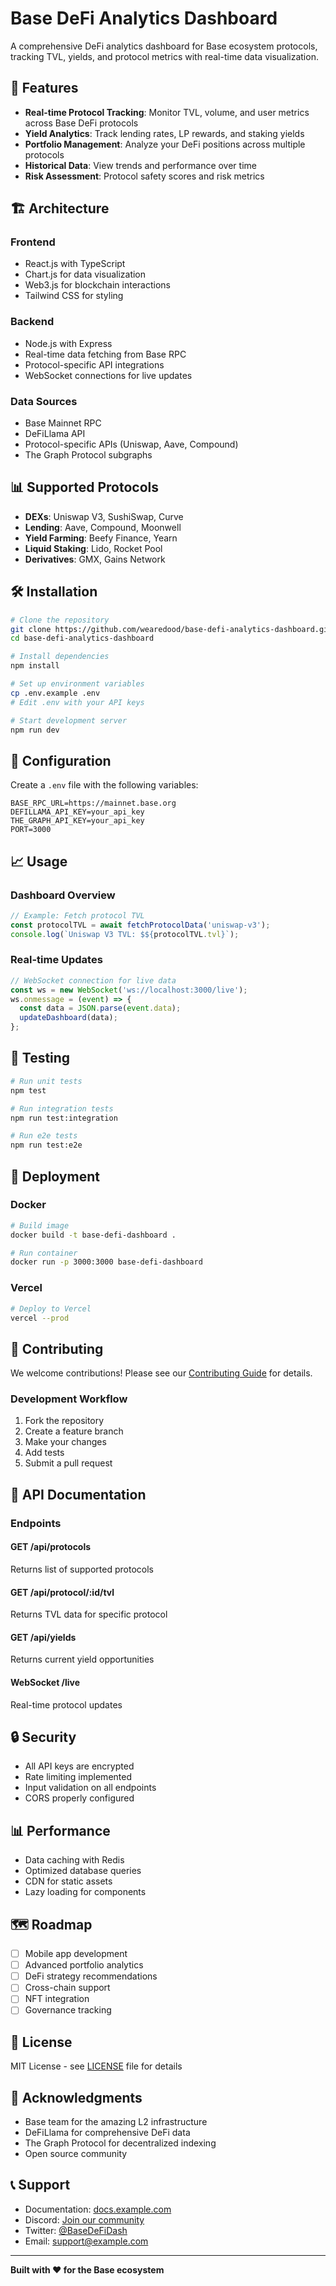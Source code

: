 # Base DeFi Analytics Dashboard

A comprehensive DeFi analytics dashboard for Base ecosystem protocols, tracking TVL, yields, and protocol metrics with real-time data visualization.

## 🚀 Features

- **Real-time Protocol Tracking**: Monitor TVL, volume, and user metrics across Base DeFi protocols
- **Yield Analytics**: Track lending rates, LP rewards, and staking yields
- **Portfolio Management**: Analyze your DeFi positions across multiple protocols
- **Historical Data**: View trends and performance over time
- **Risk Assessment**: Protocol safety scores and risk metrics

## 🏗️ Architecture

### Frontend
- React.js with TypeScript
- Chart.js for data visualization
- Web3.js for blockchain interactions
- Tailwind CSS for styling

### Backend
- Node.js with Express
- Real-time data fetching from Base RPC
- Protocol-specific API integrations
- WebSocket connections for live updates

### Data Sources
- Base Mainnet RPC
- DeFiLlama API
- Protocol-specific APIs (Uniswap, Aave, Compound)
- The Graph Protocol subgraphs

## 📊 Supported Protocols

- **DEXs**: Uniswap V3, SushiSwap, Curve
- **Lending**: Aave, Compound, Moonwell
- **Yield Farming**: Beefy Finance, Yearn
- **Liquid Staking**: Lido, Rocket Pool
- **Derivatives**: GMX, Gains Network

## 🛠️ Installation

```bash
# Clone the repository
git clone https://github.com/wearedood/base-defi-analytics-dashboard.git
cd base-defi-analytics-dashboard

# Install dependencies
npm install

# Set up environment variables
cp .env.example .env
# Edit .env with your API keys

# Start development server
npm run dev
```

## 🔧 Configuration

Create a `.env` file with the following variables:

```env
BASE_RPC_URL=https://mainnet.base.org
DEFILLAMA_API_KEY=your_api_key
THE_GRAPH_API_KEY=your_api_key
PORT=3000
```

## 📈 Usage

### Dashboard Overview
```javascript
// Example: Fetch protocol TVL
const protocolTVL = await fetchProtocolData('uniswap-v3');
console.log(`Uniswap V3 TVL: $${protocolTVL.tvl}`);
```

### Real-time Updates
```javascript
// WebSocket connection for live data
const ws = new WebSocket('ws://localhost:3000/live');
ws.onmessage = (event) => {
  const data = JSON.parse(event.data);
  updateDashboard(data);
};
```

## 🧪 Testing

```bash
# Run unit tests
npm test

# Run integration tests
npm run test:integration

# Run e2e tests
npm run test:e2e
```

## 🚀 Deployment

### Docker
```bash
# Build image
docker build -t base-defi-dashboard .

# Run container
docker run -p 3000:3000 base-defi-dashboard
```

### Vercel
```bash
# Deploy to Vercel
vercel --prod
```

## 🤝 Contributing

We welcome contributions! Please see our [Contributing Guide](CONTRIBUTING.md) for details.

### Development Workflow
1. Fork the repository
2. Create a feature branch
3. Make your changes
4. Add tests
5. Submit a pull request

## 📝 API Documentation

### Endpoints

#### GET /api/protocols
Returns list of supported protocols

#### GET /api/protocol/:id/tvl
Returns TVL data for specific protocol

#### GET /api/yields
Returns current yield opportunities

#### WebSocket /live
Real-time protocol updates

## 🔒 Security

- All API keys are encrypted
- Rate limiting implemented
- Input validation on all endpoints
- CORS properly configured

## 📊 Performance

- Data caching with Redis
- Optimized database queries
- CDN for static assets
- Lazy loading for components

## 🗺️ Roadmap

- [ ] Mobile app development
- [ ] Advanced portfolio analytics
- [ ] DeFi strategy recommendations
- [ ] Cross-chain support
- [ ] NFT integration
- [ ] Governance tracking

## 📄 License

MIT License - see [LICENSE](LICENSE) file for details

## 🙏 Acknowledgments

- Base team for the amazing L2 infrastructure
- DeFiLlama for comprehensive DeFi data
- The Graph Protocol for decentralized indexing
- Open source community

## 📞 Support

- Documentation: [docs.example.com](https://docs.example.com)
- Discord: [Join our community](https://discord.gg/example)
- Twitter: [@BaseDeFiDash](https://twitter.com/BaseDeFiDash)
- Email: support@example.com

---

**Built with ❤️ for the Base ecosystem**
